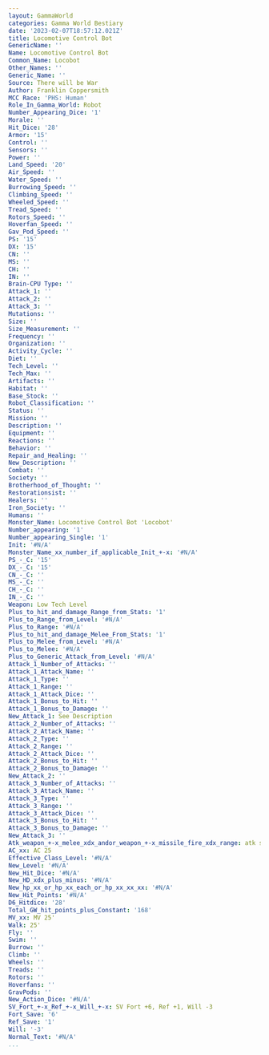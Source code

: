 ```yaml
---
layout: GammaWorld
categories: Gamma World Bestiary
date: '2023-02-07T18:57:12.021Z'
title: Locomotive Control Bot
GenericName: ''
Name: Locomotive Control Bot
Common_Name: Locobot
Other_Names: ''
Generic_Name: ''
Source: There will be War
Author: Franklin Coppersmith
MCC Race: 'PHS: Human'
Role_In_Gamma_World: Robot
Number_Appearing_Dice: '1'
Morale: ''
Hit_Dice: '28'
Armor: '15'
Control: ''
Sensors: ''
Power: ''
Land_Speed: '20'
Air_Speed: ''
Water_Speed: ''
Burrowing_Speed: ''
Climbing_Speed: ''
Wheeled_Speed: ''
Tread_Speed: ''
Rotors_Speed: ''
Hoverfan_Speed: ''
Gav_Pod_Speed: ''
PS: '15'
DX: '15'
CN: ''
MS: ''
CH: ''
IN: ''
Brain-CPU Type: ''
Attack_1: ''
Attack_2: ''
Attack_3: ''
Mutations: ''
Size: ''
Size_Measurement: ''
Frequency: ''
Organization: ''
Activity_Cycle: ''
Diet: ''
Tech_Level: ''
Tech_Max: ''
Artifacts: ''
Habitat: ''
Base_Stock: ''
Robot_Classification: ''
Status: ''
Mission: ''
Description: ''
Equipment: ''
Reactions: ''
Behavior: ''
Repair_and_Healing: ''
New_Description: ''
Combat: ''
Society: ''
Brotherhood_of_Thought: ''
Restorationsist: ''
Healers: ''
Iron_Society: ''
Humans: ''
Monster_Name: Locomotive Control Bot 'Locobot'
Number_appearing: '1'
Number_appearing_Single: '1'
Init: '#N/A'
Monster_Name_xx_number_if_applicable_Init_+-x: '#N/A'
PS_-_C: '15'
DX_-_C: '15'
CN_-_C: ''
MS_-_C: ''
CH_-_C: ''
IN_-_C: ''
Weapon: Low Tech Level
Plus_to_hit_and_damage_Range_from_Stats: '1'
Plus_to_Range_from_Level: '#N/A'
Plus_to_Range: '#N/A'
Plus_to_hit_and_damage_Melee_From_Stats: '1'
Plus_to_Melee_from_Level: '#N/A'
Plus_to_Melee: '#N/A'
Plus_to_Generic_Attack_from_Level: '#N/A'
Attack_1_Number_of_Attacks: ''
Attack_1_Attack_Name: ''
Attack_1_Type: ''
Attack_1_Range: ''
Attack_1_Attack_Dice: ''
Attack_1_Bonus_to_Hit: ''
Attack_1_Bonus_to_Damage: ''
New_Attack_1: See Description
Attack_2_Number_of_Attacks: ''
Attack_2_Attack_Name: ''
Attack_2_Type: ''
Attack_2_Range: ''
Attack_2_Attack_Dice: ''
Attack_2_Bonus_to_Hit: ''
Attack_2_Bonus_to_Damage: ''
New_Attack_2: ''
Attack_3_Number_of_Attacks: ''
Attack_3_Attack_Name: ''
Attack_3_Type: ''
Attack_3_Range: ''
Attack_3_Attack_Dice: ''
Attack_3_Bonus_to_Hit: ''
Attack_3_Bonus_to_Damage: ''
New_Attack_3: ''
Atk_weapon_+-x_melee_xdx_andor_weapon_+-x_missile_fire_xdx_range: atk see description
AC_xx: AC 25
Effective_Class_Level: '#N/A'
New_Level: '#N/A'
New_Hit_Dice: '#N/A'
New_HD_xdx_plus_minus: '#N/A'
New_hp_xx_or_hp_xx_each_or_hp_xx_xx_xx: '#N/A'
New_Hit_Points: '#N/A'
D6_Hitdice: '28'
Total_GW_hit_points_plus_Constant: '168'
MV_xx: MV 25'
Walk: 25'
Fly: ''
Swim: ''
Burrow: ''
Climb: ''
Wheels: ''
Treads: ''
Rotors: ''
Hoverfans: ''
GravPods: ''
New_Action_Dice: '#N/A'
SV_Fort_+-x_Ref_+-x_Will_+-x: SV Fort +6, Ref +1, Will -3
Fort_Save: '6'
Ref_Save: '1'
Will: '-3'
Normal_Text: '#N/A'
...
```

